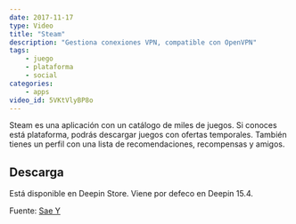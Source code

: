 ```yaml
---
date: 2017-11-17
type: Video
title: "Steam"
description: "Gestiona conexiones VPN, compatible con OpenVPN"
tags:
    - juego
    - plataforma
    - social
categories:
    - apps
video_id: 5VKtVlyBP8o
---
```


Steam es una aplicación con un catálogo de miles de juegos. Si conoces está plataforma, podrás descargar juegos con ofertas temporales. También tienes un perfil con una lista de recomendaciones, recompensas y amigos.

## Descarga

Está disponible en Deepin Store. Viene por defeco en Deepin 15.4.

Fuente: [Sae Y](https://www.youtube.com/channel/UCuaCjuX0tygRy8e2Z039NjQ)
